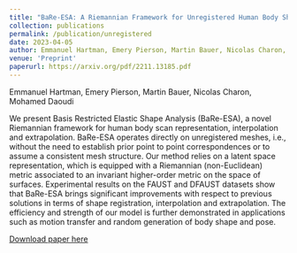```yaml
---
title: "BaRe-ESA: A Riemannian Framework for Unregistered Human Body Shapes"
collection: publications
permalink: /publication/unregistered
date: 2023-04-05
author: Emmanuel Hartman, Emery Pierson, Martin Bauer, Nicolas Charon, Mohamed Daoudi
venue: 'Preprint'
paperurl: https://arxiv.org/pdf/2211.13185.pdf
---
```

Emmanuel Hartman, Emery Pierson, Martin Bauer, Nicolas Charon, Mohamed Daoudi

We present Basis Restricted Elastic Shape Analysis (BaRe-ESA), a novel Riemannian framework for human body scan representation, interpolation and extrapolation. BaRe-ESA operates directly on unregistered meshes, i.e., without the need to establish prior point to point correspondences or to assume a consistent mesh structure. Our method relies on a latent space representation, which is equipped with a Riemannian (non-Euclidean) metric associated to an invariant higher-order metric on the space of surfaces. Experimental results on the FAUST and DFAUST datasets show that BaRe-ESA brings significant improvements with respect to previous solutions in terms of shape registration, interpolation and extrapolation. The efficiency and strength of our model is further demonstrated in applications such as motion transfer and random generation of body shape and pose. 

[Download paper here](https://arxiv.org/pdf/2211.13185.pdf)

